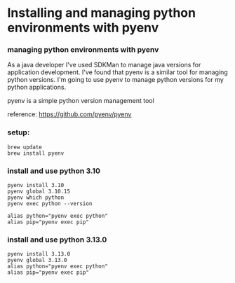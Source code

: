 # Installing and managing python environments with pyenv

### managing python environments with pyenv
As a java developer I've used SDKMan to manage java versions for application development.  I've found that pyenv is a similar tool for managing python versions.  I'm going to use pyenv to manage python versions for my python applications.

pyenv is a simple python version management tool

reference: https://github.com/pyenv/pyenv

### setup:
```
brew update
brew install pyenv
```

### install and use python 3.10
```
pyenv install 3.10
pyenv global 3.10.15
pyenv which python
pyenv exec python --version

alias python="pyenv exec python"
alias pip="pyenv exec pip"
```

### install and use python 3.13.0
```
pyenv install 3.13.0
pyenv global 3.13.0
alias python="pyenv exec python"
alias pip="pyenv exec pip"

```
